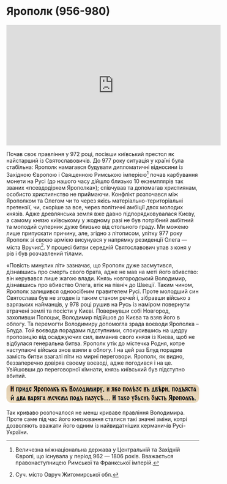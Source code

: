 Ярополк (956-980)
=================

<div class="fluidMedia">
<iframe align="center" width="560" height="315" src="https://www.youtube.com/embed/uq25m_eyTpA" frameborder="0" allowfullscreen></iframe>
</div>
<div class="popup">
</div>
<div class="space">
</div>

Почав своє правління у 972 році, посівши київський престол як найстарший
із Святославовичів. До 977 року ситуація у країні була стабільна:
Ярополк намагався будувати дипломатичні відносини із Західною Європою і
Священною Римською імперією[^6] почав карбування монети на Русі (до нашого часу дійшло близько 10 екземплярів так званих «псевдодірхем
Ярополка»); співчував та допомагав християнам, особисто християнство не
приймаючи. Конфлікт розпочався між Ярополком та Олегом чи то через якісь
матеріально-територіальні претензії, чи, скоріше за все, через політичні
амбіції двох молодих князів. Адже древлянська земля вже давно
підпорядковувалася Києву, а самому князю київському у жодному разі не
був потрібний амбітний та молодий суперник дуже близько від стольного
граду. Ми можемо лише припускати причину, але, згідно з літописом,
улітку 977 року Ярополк зі своєю армією висунувся у напрямку резиденції
Олега — міста Вручия[^7]. У процесі битви середній Святославович упав з
коня у рів і був розчавлений тілами. 

«Повість минулих літ» зазначає, що
Ярополк дуже засмутився, дізнавшись про смерть свого брата, адже не мав
на меті його вбивство: він керувався лише жагою влади. Князь
новгородський Володимир, дізнавшись про вбивство Олега, втік на північ
до Швеції. Таким чином, Ярополк залишився одноосібним правителем Русі.
Проте молодший син Святослава був не згоден із таким станом речей і,
зібравши військо з варязьких найманців, у 978 році рушив на Русь із
наміром повернути втрачені землі та посісти у Києві. Повернувши собі
Новгород, захопивши Полоцьк, Володимир підійшов до Києва та взяв його в
облогу. Та перемогти Володимиру допомогла зрада воєводи Ярополка –
Блуда. Той воєвода порадами підступними, спокусившись на щедру
пропозицію від осаджуючих сил, виманив свого князя із Києва, щоб не
відбулася генеральна битва. Ярополк утік до містечка Родня, котре
наступаючі війська знов взяли в облогу. І на цей раз Блуд порадив
замість битви взагалі піти на мирні переговори. Ярополк, як видно,
беззаперечно довіряв своєму воєводі, адже погодився і на це. Увійшовши
до переговорної кімнати, князь київський був підступно вбитий.

<div align="center">
<img src="9.jpg" />
</div>

Так криваво розпочалося не менш криваве правління Володимира. Проте саме
під час його князювання сталися такі значні зміни, котрі дозволяють
вважати його одним із найвидатніших керманичів Русі-України.

[^6]: Величезна міжнаціональна держава у Центральній та Західній Європі, що існувала у період 962 — 1806 років. Вважається правонаступницею Римської та Франкської імперій.

[^7]: Суч. місто Овруч Житомирської обл.